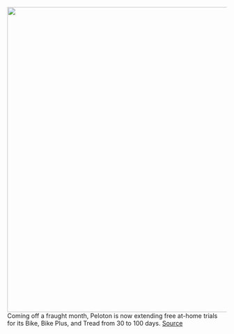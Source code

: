 <img src='https://cdn.vox-cdn.com/thumbor/0M3kt7I1mnC-1MUcXT7JDvkHXys=/0x0:2040x1360/1200x800/filters:focal(857x517:1183x843)/cdn.vox-cdn.com/uploads/chorus_image/image/70575413/akrales210108_4344_0020.0.jpg' width='700px' /><br/>
Coming off a fraught month, Peloton is now extending free at-home trials for its Bike, Bike Plus, and Tread from 30 to 100 days.
<a href='https://www.theverge.com/2022/3/3/22960205/peloton-free-trial-bike-treadmill-fitness'> Source <a/>